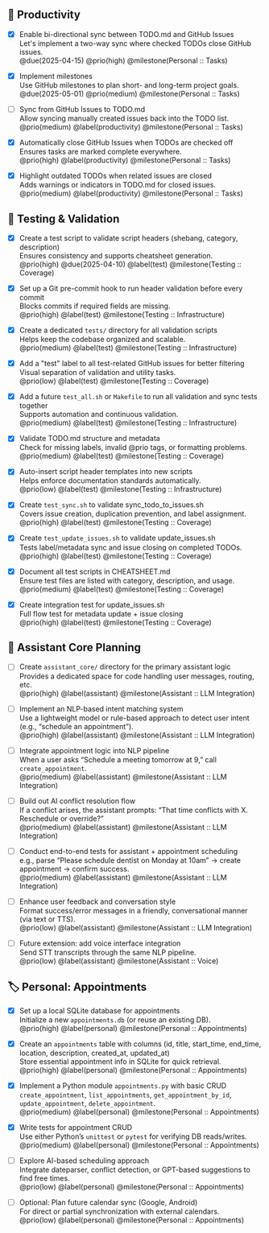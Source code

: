 ## 🌟 Productivity

- [x] Enable bi-directional sync between TODO.md and GitHub Issues  
  Let's implement a two-way sync where checked TODOs close GitHub issues.  
  @due(2025-04-15) @prio(high) @milestone(Personal :: Tasks)

- [x] Implement milestones  
  Use GitHub milestones to plan short- and long-term project goals.  
  @due(2025-05-01) @prio(medium) @milestone(Personal :: Tasks)

- [ ] Sync from GitHub Issues to TODO.md  
  Allow syncing manually created issues back into the TODO list.  
  @prio(medium) @label(productivity) @milestone(Personal :: Tasks)

- [x] Automatically close GitHub Issues when TODOs are checked off  
  Ensures tasks are marked complete everywhere.  
  @prio(high) @label(productivity) @milestone(Personal :: Tasks)

- [x] Highlight outdated TODOs when related issues are closed  
  Adds warnings or indicators in TODO.md for closed issues.  
  @prio(medium) @label(productivity) @milestone(Personal :: Tasks)

## 🪪 Testing & Validation

- [x] Create a test script to validate script headers (shebang, category, description)  
  Ensures consistency and supports cheatsheet generation.  
  @prio(high) @due(2025-04-10) @label(test) @milestone(Testing :: Coverage)

- [x] Set up a Git pre-commit hook to run header validation before every commit  
  Blocks commits if required fields are missing.  
  @prio(high) @label(test) @milestone(Testing :: Infrastructure)

- [x] Create a dedicated `tests/` directory for all validation scripts  
  Helps keep the codebase organized and scalable.  
  @prio(medium) @label(test) @milestone(Testing :: Infrastructure)

- [x] Add a "test" label to all test-related GitHub issues for better filtering  
  Visual separation of validation and utility tasks.  
  @prio(low) @label(test) @milestone(Testing :: Coverage)

- [x] Add a future `test_all.sh` or `Makefile` to run all validation and sync tests together  
  Supports automation and continuous validation.  
  @prio(medium) @label(test) @milestone(Testing :: Infrastructure)

- [x] Validate TODO.md structure and metadata  
  Check for missing labels, invalid @prio tags, or formatting problems.  
  @prio(medium) @label(test) @milestone(Testing :: Coverage)

- [x] Auto-insert script header templates into new scripts  
  Helps enforce documentation standards automatically.  
  @prio(low) @label(test) @milestone(Testing :: Infrastructure)

- [x] Create `test_sync.sh` to validate sync_todo_to_issues.sh  
  Covers issue creation, duplication prevention, and label assignment.  
  @prio(high) @label(test) @milestone(Testing :: Coverage)

- [x] Create `test_update_issues.sh` to validate update_issues.sh  
  Tests label/metadata sync and issue closing on completed TODOs.  
  @prio(high) @label(test) @milestone(Testing :: Coverage)

- [x] Document all test scripts in CHEATSHEET.md  
  Ensure test files are listed with category, description, and usage.  
  @prio(medium) @label(test) @milestone(Testing :: Coverage)

- [x] Create integration test for update_issues.sh  
  Full flow test for metadata update + issue closing  
  @prio(high) @label(test) @milestone(Testing :: Coverage)

## 🚀 Assistant Core Planning

- [ ] Create `assistant_core/` directory for the primary assistant logic  
  Provides a dedicated space for code handling user messages, routing, etc.  
  @prio(high) @label(assistant) @milestone(Assistant :: LLM Integration)

- [ ] Implement an NLP-based intent matching system  
  Use a lightweight model or rule-based approach to detect user intent (e.g., “schedule an appointment”).  
  @prio(high) @label(assistant) @milestone(Assistant :: LLM Integration)

- [ ] Integrate appointment logic into NLP pipeline  
  When a user asks “Schedule a meeting tomorrow at 9,” call `create_appointment`.  
  @prio(medium) @label(assistant) @milestone(Assistant :: LLM Integration)

- [ ] Build out AI conflict resolution flow  
  If a conflict arises, the assistant prompts: “That time conflicts with X. Reschedule or override?”  
  @prio(medium) @label(assistant) @milestone(Assistant :: LLM Integration)

- [ ] Conduct end-to-end tests for assistant + appointment scheduling  
  e.g., parse “Please schedule dentist on Monday at 10am” → create appointment → confirm success.  
  @prio(medium) @label(assistant) @milestone(Assistant :: LLM Integration)

- [ ] Enhance user feedback and conversation style  
  Format success/error messages in a friendly, conversational manner (via text or TTS).  
  @prio(low) @label(assistant) @milestone(Assistant :: LLM Integration)

- [ ] Future extension: add voice interface integration  
  Send STT transcripts through the same NLP pipeline.  
  @prio(low) @label(assistant) @milestone(Assistant :: Voice)

## 🏷 Personal: Appointments

- [x] Set up a local SQLite database for appointments  
  Initialize a new `appointments.db` (or reuse an existing DB).  
  @prio(high) @label(personal) @milestone(Personal :: Appointments)

- [x] Create an `appointments` table with columns (id, title, start_time, end_time, location, description, created_at, updated_at)  
  Store essential appointment info in SQLite for quick retrieval.  
  @prio(high) @label(personal) @milestone(Personal :: Appointments)

- [x] Implement a Python module `appointments.py` with basic CRUD  
  `create_appointment`, `list_appointments`, `get_appointment_by_id`, `update_appointment`, `delete_appointment`.  
  @prio(medium) @label(personal) @milestone(Personal :: Appointments)

- [x] Write tests for appointment CRUD  
  Use either Python’s `unittest` or `pytest` for verifying DB reads/writes.  
  @prio(medium) @label(personal) @milestone(Personal :: Appointments)

- [ ] Explore AI-based scheduling approach  
  Integrate dateparser, conflict detection, or GPT-based suggestions to find free times.  
  @prio(low) @label(personal) @milestone(Personal :: Appointments)

- [ ] Optional: Plan future calendar sync (Google, Android)  
  For direct or partial synchronization with external calendars.  
  @prio(low) @label(personal) @milestone(Personal :: Appointments)
